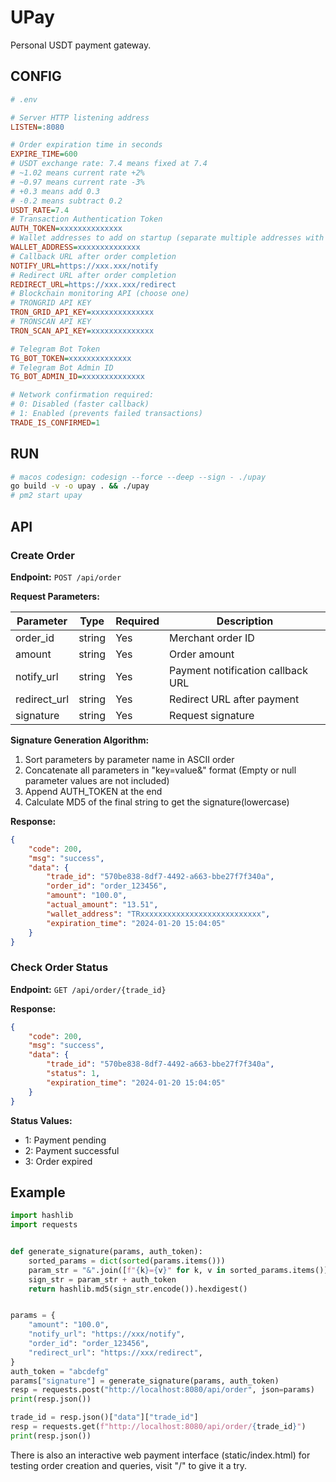 # UPay

Personal USDT payment gateway.

## CONFIG

```ini
# .env

# Server HTTP listening address
LISTEN=:8080

# Order expiration time in seconds
EXPIRE_TIME=600
# USDT exchange rate: 7.4 means fixed at 7.4
# ~1.02 means current rate +2%
# ~0.97 means current rate -3%
# +0.3 means add 0.3
# -0.2 means subtract 0.2
USDT_RATE=7.4
# Transaction Authentication Token
AUTH_TOKEN=xxxxxxxxxxxxxx
# Wallet addresses to add on startup (separate multiple addresses with commas)
WALLET_ADDRESS=xxxxxxxxxxxxxx
# Callback URL after order completion
NOTIFY_URL=https://xxx.xxx/notify
# Redirect URL after order completion
REDIRECT_URL=https://xxx.xxx/redirect
# Blockchain monitoring API (choose one)
# TRONGRID API KEY
TRON_GRID_API_KEY=xxxxxxxxxxxxxx
# TRONSCAN API KEY
TRON_SCAN_API_KEY=xxxxxxxxxxxxxx

# Telegram Bot Token
TG_BOT_TOKEN=xxxxxxxxxxxxxx
# Telegram Bot Admin ID
TG_BOT_ADMIN_ID=xxxxxxxxxxxxxx

# Network confirmation required: 
# 0: Disabled (faster callback)
# 1: Enabled (prevents failed transactions)
TRADE_IS_CONFIRMED=1
```

## RUN

```sh
# macos codesign: codesign --force --deep --sign - ./upay
go build -v -o upay . && ./upay
# pm2 start upay
```

## API

### Create Order

**Endpoint:** `POST /api/order`

**Request Parameters:**

| Parameter | Type | Required | Description |
|-----------|------|----------|-------------|
| order_id | string | Yes | Merchant order ID |
| amount | string | Yes | Order amount |
| notify_url | string | Yes | Payment notification callback URL |
| redirect_url | string | Yes | Redirect URL after payment |
| signature | string | Yes | Request signature |

**Signature Generation Algorithm:**

1. Sort parameters by parameter name in ASCII order
2. Concatenate all parameters in "key=value&" format (Empty or null parameter values are not included)
3. Append AUTH_TOKEN at the end
4. Calculate MD5 of the final string to get the signature(lowercase)

**Response:**
```json
{
    "code": 200,
    "msg": "success",
    "data": {
        "trade_id": "570be838-8df7-4492-a663-bbe27f7f340a",
        "order_id": "order_123456",
        "amount": "100.0",
        "actual_amount": "13.51",
        "wallet_address": "TRxxxxxxxxxxxxxxxxxxxxxxxxxxx",
        "expiration_time": "2024-01-20 15:04:05"
    }
}
```

### Check Order Status

**Endpoint:** `GET /api/order/{trade_id}`

**Response:**
```json
{
    "code": 200,
    "msg": "success",
    "data": {
        "trade_id": "570be838-8df7-4492-a663-bbe27f7f340a",
        "status": 1,
        "expiration_time": "2024-01-20 15:04:05"
    }
}
```

**Status Values:**
- 1: Payment pending
- 2: Payment successful
- 3: Order expired

## Example

```py
import hashlib
import requests


def generate_signature(params, auth_token):
    sorted_params = dict(sorted(params.items()))
    param_str = "&".join([f"{k}={v}" for k, v in sorted_params.items()])
    sign_str = param_str + auth_token
    return hashlib.md5(sign_str.encode()).hexdigest()


params = {
    "amount": "100.0",
    "notify_url": "https://xxx/notify",
    "order_id": "order_123456",
    "redirect_url": "https://xxx/redirect",
}
auth_token = "abcdefg"
params["signature"] = generate_signature(params, auth_token)
resp = requests.post("http://localhost:8080/api/order", json=params)
print(resp.json())

trade_id = resp.json()["data"]["trade_id"]
resp = requests.get(f"http://localhost:8080/api/order/{trade_id}")
print(resp.json())
```

There is also an interactive web payment interface (static/index.html) for testing order creation and queries, visit "/" to give it a try.
